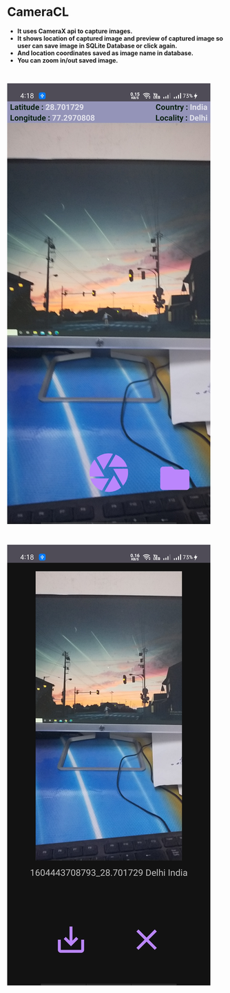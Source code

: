 # CameraCL

- **It uses CameraX api to capture images.**
- **It shows location of captured image and preview of captured image so user can save image in SQLite Database or click again.**
- **And location coordinates saved as image name in database.**
- **You can zoom in/out saved image.**

<br/>

![](screenshots/cameraX1.jpg)

<br/>

![](screenshots/cameraX2.jpg)

